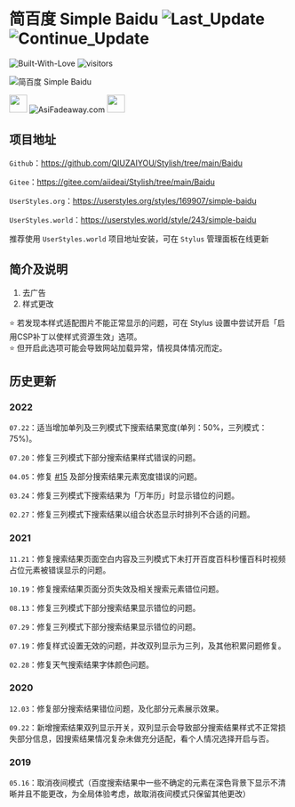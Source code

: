 # 简百度 Simple Baidu ![Last_Update](https://img.shields.io/badge/dynamic/json?label=%E6%9C%80%E5%90%8E%E6%9B%B4%E6%96%B0&query=%24%5B3%5D.date&url=https%3A%2F%2Fqian.npkn.net%2Fget-stylish-last-update-date%2F) ![Continue_Update](https://img.shields.io/badge/dynamic/json?label=%E6%8C%81%E7%BB%AD%E6%9B%B4%E6%96%B0&query=%24%5B3%5D.diff&url=https%3A%2F%2Fqian.npkn.net%2Fget-stylish-last-update-date%2F)

![Built-With-Love](https://img.shields.io/static/v1?label=BUILT%20WITH&message=%E2%9D%A4&labelColor=%23e36d25&color=%23d15d27) ![visitors](https://visitor-badge.glitch.me/badge?page_id=QIUZAIYOU.STYLISH.BAIDU)

![简百度 Simple Baidu](https://www.asifadeaway.com/Stylish/baidu/StylishCover.png)

<img src="https://camo.githubusercontent.com/3177a12d6dac9a08032f768208bde1cc65437e2fe48b102969255eb7ff5b7512/68747470733a2f2f7777772e61736966616465617761792e636f6d2f696d616765732f66617669636f6e2e737667" width="32" height="32"> ![AsiFadeaway.com](https://www.asifadeaway.com/imgs/Logo.png) <img src="https://camo.githubusercontent.com/3177a12d6dac9a08032f768208bde1cc65437e2fe48b102969255eb7ff5b7512/68747470733a2f2f7777772e61736966616465617761792e636f6d2f696d616765732f66617669636f6e2e737667" width="32" height="32">

## 项目地址

`Github`：<https://github.com/QIUZAIYOU/Stylish/tree/main/Baidu>

`Gitee`：<https://gitee.com/aiideai/Stylish/tree/main/Baidu>

`UserStyles.org`：<https://userstyles.org/styles/169907/simple-baidu>

`UserStyles.world`：<https://userstyles.world/style/243/simple-baidu>

推荐使用 `UserStyles.world` 项目地址安装，可在 `Stylus` 管理面板在线更新

## 简介及说明

1. 去广告
2. 样式更改

⭐ 若发现本样式适配图片不能正常显示的问题，可在 Stylus 设置中尝试开启「启用CSP补丁以使样式资源生效」选项。  
⭐ 但开启此选项可能会导致网站加载异常，情视具体情况而定。

## 历史更新

### 2022

`07.22`：适当增加单列及三列模式下搜索结果宽度(单列：50%，三列模式：75%)。

`07.20`：修复三列模式下部分搜索结果样式错误的问题。

`04.05`：修复 [#15](https://github.com/QIUZAIYOU/Stylish/issues/15) 及部分搜索结果元素宽度错误的问题。

`03.24`：修复三列模式下搜索结果为「万年历」时显示错位的问题。

`02.27`：修复三列模式下搜索结果以组合状态显示时排列不合适的问题。

### 2021

`11.21`：修复搜索结果页面空白内容及三列模式下未打开百度百科秒懂百科时视频占位元素被错误显示的问题。

`10.19`：修复搜索结果页面分页失效及相关搜索元素错位问题。

`08.13`：修复三列模式下部分搜索结果显示错位的问题。

`07.29`：修复三列模式下部分搜索结果显示错位的问题。

`07.19`：修复样式设置无效的问题，并改双列显示为三列，及其他积累问题修复。

`02.28`：修复天气搜索结果字体颜色问题。

### 2020

`12.03`：修复部分搜索结果错位问题，及化部分元素展示效果。

`09.22`：新增搜索结果双列显示开关，双列显示会导致部分搜索结果样式不正常损失部分信息，因搜索结果情况复杂未做充分适配，看个人情况选择开启与否。

### 2019

`05.16`：取消夜间模式（百度搜索结果中一些不确定的元素在深色背景下显示不清晰并且不能更改，为全局体验考虑，故取消夜间模式只保留其他更改）
